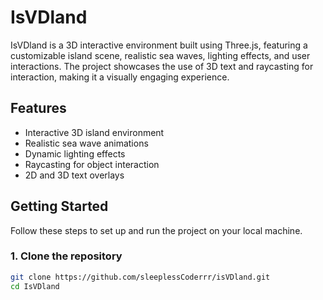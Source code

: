# IsVDland

IsVDland is a 3D interactive environment built using Three.js, featuring a customizable island scene, realistic sea waves, lighting effects, and user interactions. The project showcases the use of 3D text and raycasting for interaction, making it a visually engaging experience.

## Features

- Interactive 3D island environment
- Realistic sea wave animations
- Dynamic lighting effects
- Raycasting for object interaction
- 2D and 3D text overlays

## Getting Started

Follow these steps to set up and run the project on your local machine.

### 1. Clone the repository

```bash
git clone https://github.com/sleeplessCoderrr/isVDland.git
cd IsVDland

 

